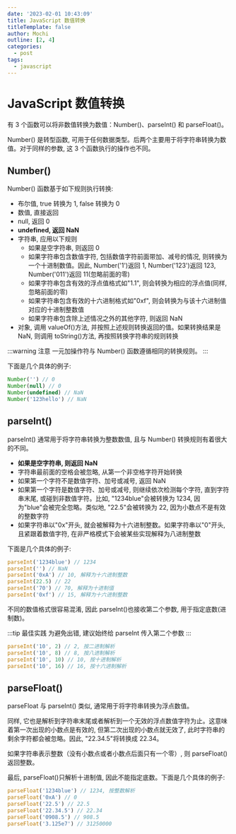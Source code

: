 ```yaml
---
date: '2023-02-01 10:43:09'
title: JavaScript 数值转换
titleTemplate: false
author: Mochi
outline: [2, 4]
categories:
  - post
tags:
  - javascript
---
```


# JavaScript 数值转换

有 3 个函数可以将非数值转换为数值：Number()、parseInt() 和 parseFloat()。

Number() 是转型函数, 可用于任何数据类型。后两个主要用于将字符串转换为数值。对于同样的参数, 这 3 个函数执行的操作也不同。

## Number()

Number() 函数基于如下规则执行转换:

- 布尔值, true 转换为 1, false 转换为 0
- 数值, 直接返回
- null, 返回 0
- **<un>undefined, 返回 NaN</un>**
- 字符串, 应用以下规则
  - 如果是空字符串, 则返回 0
  - 如果字符串包含数值字符, 包括数值字符前面带加、减号的情况, 则转换为一个十进制数值。因此, Number('1')返回 1, Number('123')返回 123, Number('011')返回 11(忽略前面的零)
  - 如果字符串包含有效的浮点值格式如"1.1", 则会转换为相应的浮点值(同样, 忽略前面的零)
  - 如果字符串包含有效的十六进制格式如"0xf", 则会转换为与该十六进制值对应的十进制整数值
  - 如果字符串包含除上述情况之外的其他字符, 则返回 NaN
- 对象, 调用 valueOf()方法, 并按照上述规则转换返回的值。如果转换结果是 NaN, 则调用 toString()方法, 再按照转换字符串的规则转换

:::warning 注意
一元加操作符与 Number() 函数遵循相同的转换规则。
:::

下面是几个具体的例子:

```js
Number('') // 0
Number(null) // 0
Number(undefined) // NaN
Number('123hello') // NaN
```

## parseInt()

parseInt() 通常用于将字符串转换为整数数值, 且与 Number() 转换规则有着很大的不同。

- **<un>如果是空字符串, 则返回 NaN</un>**
- 字符串最前面的空格会被忽略, 从第一个非空格字符开始转换
- 如果第一个字符不是数值字符、加号或减号, 返回 NaN
- 如果第一个字符是数值字符、加号或减号, 则继续依次检测每个字符, 直到字符串末尾, 或碰到非数值字符。比如, "1234blue"会被转换为 1234, 因为"blue"会被完全忽略。类似地, "22.5"会被转换为 22, 因为小数点不是有效的整数字符
- 如果字符串以"0x"开头, 就会被解释为十六进制整数。如果字符串以"0"开头, 且紧跟着数值字符, 在非严格模式下会被某些实现解释为八进制整数

下面是几个具体的例子:

```js
parseInt('1234blue') // 1234
parseInt('') // NaN
parseInt('0xA') // 10, 解释为十六进制整数
parseInt(22.5) // 22
parseInt('70') // 70, 解释为十进制值
parseInt('0xf') // 15, 解释为十六进制整数
```

不同的数值格式很容易混淆, 因此 parseInt()也接收第二个参数, 用于指定底数(进制数)。

:::tip 最佳实践
为避免出错, 建议始终给 parseInt 传入第二个参数
:::

```js
parseInt('10', 2) // 2, 按二进制解析
parseInt('10', 8) // 8, 按八进制解析
parseInt('10', 10) // 10, 按十进制解析
parseInt('10', 16) // 16, 按十六进制解析
```

## parseFloat()

parseFloat 与 parseInt() 类似, 通常用于将字符串转换为浮点数值。

同样, 它也是解析到字符串末尾或者解析到一个无效的浮点数值字符为止。这意味着第一次出现的小数点是有效的, 但第二次出现的小数点就无效了, 此时字符串的剩余字符都会被忽略。因此, "22.34.5"将转换成 22.34。

<un>如果字符串表示整数（没有小数点或者小数点后面只有一个零）, 则 parseFloat()返回整数。</un>

最后, parseFloat()只解析十进制值, 因此不能指定底数。下面是几个具体的例子:

```js
parseFloat('1234blue') // 1234, 按整数解析
parseFloat('0xA') // 0
parseFloat('22.5') // 22.5
parseFloat('22.34.5') // 22.34
parseFloat('0908.5') // 908.5
parseFloat('3.125e7') // 31250000
```
